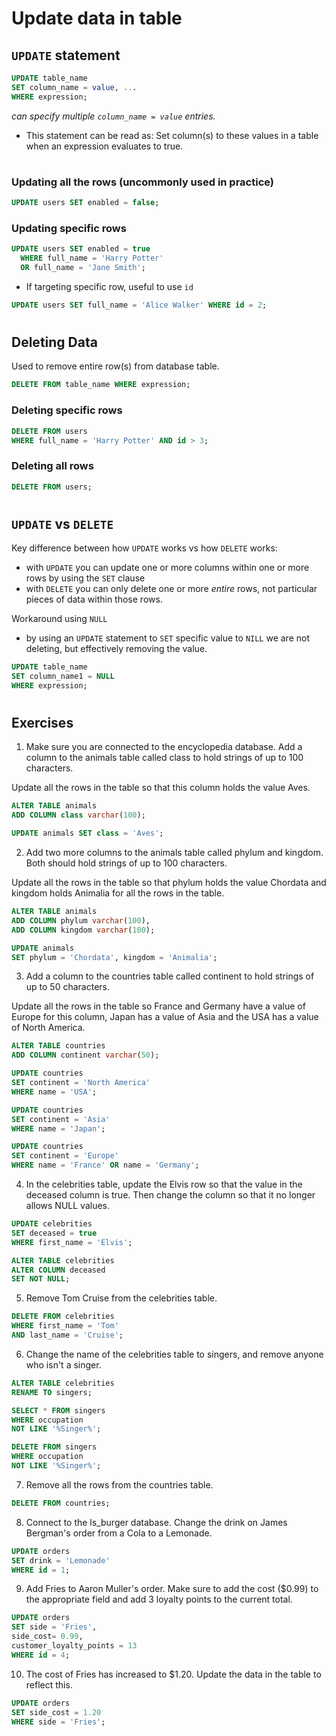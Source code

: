 # Update data in table

## `UPDATE` statement

```sql
UPDATE table_name
SET column_name = value, ...
WHERE expression;
```
*can specify multiple `column_name = value` entries.*

  - This statement can be read as: Set column(s) to these values in a table when an expression evaluates to true.

#

#

### Updating all the rows (uncommonly used in practice)

```sql
UPDATE users SET enabled = false;
```

### Updating specific rows

```sql
UPDATE users SET enabled = true
  WHERE full_name = 'Harry Potter'
  OR full_name = 'Jane Smith';
```

- If targeting specific row, useful to use `id`

```sql
UPDATE users SET full_name = 'Alice Walker' WHERE id = 2;
```


#
#
#

## Deleting Data

Used to remove entire row(s) from database table.

```sql
DELETE FROM table_name WHERE expression;
```

### Deleting specific rows

```sql
DELETE FROM users
WHERE full_name = 'Harry Potter' AND id > 3;
```

### Deleting all rows

```sql
DELETE FROM users;
```

#
#
#

## `UPDATE` vs `DELETE`

Key difference between how `UPDATE` works vs how `DELETE` works:

- with `UPDATE` you can update one or more columns within one or more rows by using the `SET` clause
- with `DELETE` you can only delete one or more *entire* rows, not particular pieces of data within those rows.

Workaround using `NULL`
  - by using an `UPDATE` statement to `SET` specific value to `NILL` we are not deleting, but effectively removing the value. 

  ```sql
  UPDATE table_name
  SET column_name1 = NULL
  WHERE expression;
  ```

  #
  #


  ## Exercises

1. Make sure you are connected to the encyclopedia database. Add a column to the animals table called class to hold strings of up to 100 characters.

Update all the rows in the table so that this column holds the value Aves.

```sql
ALTER TABLE animals
ADD COLUMN class varchar(100);

UPDATE animals SET class = 'Aves';
```

2. Add two more columns to the animals table called phylum and kingdom. Both should hold strings of up to 100 characters.

Update all the rows in the table so that phylum holds the value Chordata and kingdom holds Animalia for all the rows in the table.


```sql
ALTER TABLE animals
ADD COLUMN phylum varchar(100),
ADD COLUMN kingdom varchar(100);

UPDATE animals
SET phylum = 'Chordata', kingdom = 'Animalia';
```


3. Add a column to the countries table called continent to hold strings of up to 50 characters.

Update all the rows in the table so France and Germany have a value of Europe for this column, Japan has a value of Asia and the USA has a value of North America.


```sql
ALTER TABLE countries
ADD COLUMN continent varchar(50);

UPDATE countries
SET continent = 'North America'
WHERE name = 'USA';

UPDATE countries
SET continent = 'Asia'
WHERE name = 'Japan';

UPDATE countries
SET continent = 'Europe'
WHERE name = 'France' OR name = 'Germany';

```

4. In the celebrities table, update the Elvis row so that the value in the deceased column is true. Then change the column so that it no longer allows NULL values.

```sql
UPDATE celebrities
SET deceased = true
WHERE first_name = 'Elvis';

ALTER TABLE celebrities
ALTER COLUMN deceased
SET NOT NULL;
```


5. Remove Tom Cruise from the celebrities table.

```sql
DELETE FROM celebrities
WHERE first_name = 'Tom'
AND last_name = 'Cruise';
```

6. Change the name of the celebrities table to singers, and remove anyone who isn't a singer.

```sql
ALTER TABLE celebrities
RENAME TO singers;

SELECT * FROM singers
WHERE occupation
NOT LIKE '%Singer%';

DELETE FROM singers
WHERE occupation
NOT LIKE '%Singer%';
```


7. Remove all the rows from the countries table.

```sql
DELETE FROM countries;
```


8. Connect to the ls_burger database. Change the drink on James Bergman's order from a Cola to a Lemonade.


```sql
UPDATE orders
SET drink = 'Lemonade'
WHERE id = 1;
```


9. Add Fries to Aaron Muller's order. Make sure to add the cost ($0.99) to the appropriate field and add 3 loyalty points to the current total.


```sql
UPDATE orders
SET side = 'Fries',
side_cost= 0.99,
customer_loyalty_points = 13
WHERE id = 4;
```


10. The cost of Fries has increased to $1.20. Update the data in the table to reflect this.


```sql
UPDATE orders
SET side_cost = 1.20
WHERE side = 'Fries';
```

#
#